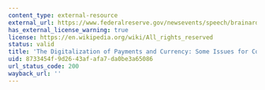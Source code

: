 ```yaml
---
content_type: external-resource
external_url: https://www.federalreserve.gov/newsevents/speech/brainard20200205a.htm
has_external_license_warning: true
license: https://en.wikipedia.org/wiki/All_rights_reserved
status: valid
title: 'The Digitalization of Payments and Currency: Some Issues for Consideration'
uid: 8733454f-9d26-43af-afa7-da0be3a65086
url_status_code: 200
wayback_url: ''
---
```

